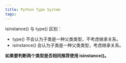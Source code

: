 ```yaml
---
title: Python Type System
tags:
---
```






isinstance() 与 type() 区别：

- type() 不会认为子类是一种父类类型，不考虑继承关系。
- isinstance() 会认为子类是一种父类类型，考虑继承关系。

**如果要判断两个类型是否相同推荐使用 isinstance()。**


